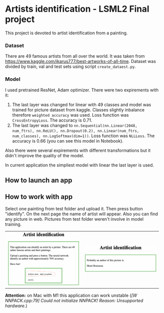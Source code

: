 # Artists identification - LSML2 Final project
This project is devoted to artist identification from a painting.

### Dataset
There are 49 famous artists from all over the world. It was taken from https://www.kaggle.com/ikarus777/best-artworks-of-all-time. Dataset was divided by train, val and test sets using script `create_dataest.py`. 

### Model
I used pretrained ResNet, Adam optimizer. There were two expirements with it:
1) The last layer was changed for linear with 49 classes and model was trained for picture dataset from kaggle. Classes slightly inbalance therefore `weighted accuracy` was used. Loss function was `CrossEntropyLoss`. The accuracy is 0.71.
2) The last layer was changed to `nn.Sequential(nn.Linear(2048, num_ftrs), nn.ReLU(), nn.Dropout(0.2), nn.Linear(num_ftrs, num_classes), nn.LogSoftmax(dim=1))`. Loss function was `NLLLoss`. The accuracy is 0.66 (you can see this model in Notebook). 

Also there were several expirements with different transformations but it didn't improve the quality of the model.

In current application the simpliest model with linear the last layer is used. 

## How to launch an app


## How to work with app
Select one painting from test folder and upload it. Then press button "identify". On the next page the name of artist will appear. Also you can find any picture in web. Pictures from test folder weren't involve in model training.

<table>
<tr>
  <td><img width="400" alt="Main page" src="screenshots/1.png"></td>
  <td><img width="400" alt="Main page" src="screenshots/2.png"></td>
</tr>
</table>

**Attention:** on Mac with M1 this application can work unstable (*[W NNPACK.cpp:79] Could not initialize NNPACK! Reason: Unsupported hardware.*)

